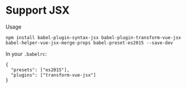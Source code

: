 # Support JSX

Usage

```
npm install babel-plugin-syntax-jsx babel-plugin-transform-vue-jsx babel-helper-vue-jsx-merge-props babel-preset-es2015 --save-dev
```

In your `.babelrc`:

```
{
  "presets": ["es2015"],
  "plugins": ["transform-vue-jsx"]
}
```

